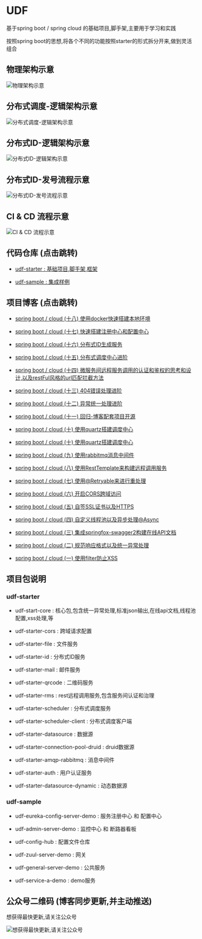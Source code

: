 # UDF

基于spring boot / spring cloud 的基础项目,脚手架,主要用于学习和实践

按照spring boot的思想,将各个不同的功能按照starter的形式拆分开来,做到灵活组合

## 物理架构示意

![物理架构示意](https://static.oschina.net/uploads/img/201708/25093208_nNaX.png "物理架构示意")

## 分布式调度-逻辑架构示意

![分布式调度-逻辑架构示意](https://static.oschina.net/uploads/img/201708/29201705_LnBY.png "分布式调度-逻辑架构示意")

## 分布式ID-逻辑架构示意

![分布式ID-逻辑架构示意](https://static.oschina.net/uploads/img/201709/09134644_PINI.png "分布式ID-逻辑架构示意")

## 分布式ID-发号流程示意

![分布式ID-发号流程示意](https://static.oschina.net/uploads/img/201709/09110610_Aum3.png "分布式ID-发号流程示意")

## CI & CD 流程示意

![CI & CD 流程示意](https://static.oschina.net/uploads/img/201708/25093522_sKFz.png "CI & CD 流程示意")

## 代码仓库 (点击跳转)

- [udf-starter : 基础项目,脚手架,框架](https://gitee.com/wangkang/udf)

- [udf-sample : 集成样例](https://gitee.com/wangkang/udf-sample)

## 项目博客 (点击跳转)

- [spring boot / cloud (十八) 使用docker快速搭建本地环境](https://my.oschina.net/wangkang80/blog/1543369)

- [spring boot / cloud (十七) 快速搭建注册中心和配置中心](https://my.oschina.net/wangkang80/blog/1539618)

- [spring boot / cloud (十六) 分布式ID生成服务 ](https://my.oschina.net/wangkang80/blog/1532272)

- [spring boot / cloud (十五) 分布式调度中心进阶](https://my.oschina.net/wangkang80/blog/1525908)

- [spring boot / cloud (十四) 微服务间远程服务调用的认证和鉴权的思考和设计,以及restFul风格的url匹配拦截方法](https://my.oschina.net/wangkang80/blog/1524746)

- [spring boot / cloud (十三) 404错误处理进阶](https://my.oschina.net/wangkang80/blog/1523308)

- [spring boot / cloud (十二) 异常统一处理进阶](https://my.oschina.net/wangkang80/blog/1519189)

- [spring boot / cloud (十一) 回归-博客配套项目开源](https://my.oschina.net/wangkang80/blog/1517938)

- [spring boot / cloud (十) 使用quartz搭建调度中心](https://my.oschina.net/wangkang80/blog/983208)

- [spring boot / cloud (十) 使用quartz搭建调度中心](https://my.oschina.net/wangkang80/blog/983208)

- [spring boot / cloud (九) 使用rabbitmq消息中间件](https://my.oschina.net/wangkang80/blog/955328)

- [spring boot / cloud (八) 使用RestTemplate来构建远程调用服务](https://my.oschina.net/wangkang80/blog/919955)

- [spring boot / cloud (七) 使用@Retryable来进行重处理](https://my.oschina.net/wangkang80/blog/912941)

- [spring boot / cloud (六) 开启CORS跨域访问](https://my.oschina.net/wangkang80/blog/912270)

- [spring boot / cloud (五) 自签SSL证书以及HTTPS](https://my.oschina.net/wangkang80/blog/911484)

- [spring boot / cloud (四) 自定义线程池以及异步处理@Async](https://my.oschina.net/wangkang80/blog/910041)

- [spring boot / cloud (三) 集成springfox-swagger2构建在线API文档](https://my.oschina.net/wangkang80/blog/909448)

- [spring boot / cloud (二) 规范响应格式以及统一异常处理](https://my.oschina.net/wangkang80/blog/908919)

- [spring boot / cloud (一) 使用filter防止XSS](https://my.oschina.net/wangkang80/blog/908070)

## 项目包说明

### udf-starter

- udf-start-core : 核心包,包含统一异常处理,标准json输出,在线api文档,线程池配置,xss处理,等

- udf-starter-cors : 跨域请求配置

- udf-starter-file : 文件服务

- udf-starter-id : 分布式ID服务

- udf-starter-mail : 邮件服务

- udf-starter-qrcode : 二维码服务

- udf-starter-rms : rest远程调用服务,包含服务间认证和治理

- udf-starter-scheduler : 分布式调度服务

- udf-starter-scheduler-client : 分布式调度客户端

- udf-starter-datasource : 数据源

- udf-starter-connection-pool-druid : druid数据源

- udf-starter-amqp-rabbitmq : 消息中间件

- udf-starter-auth : 用户认证服务

- udf-starter-datasource-dynamic : 动态数据源
        
### udf-sample

- udf-eureka-config-server-demo  : 服务注册中心 和 配置中心

- udf-admin-server-demo : 监控中心 和 断路器看板

- udf-config-hub : 配置文件仓库

- udf-zuul-server-demo : 网关

- udf-general-server-demo : 公共服务

- udf-service-a-demo : demo服务

## 公众号二维码 (博客同步更新,并主动推送)

想获得最快更新,请关注公众号

![想获得最快更新,请关注公众号](https://static.oschina.net/uploads/img/201705/24155414_Pukg.jpg "想获得最快更新,请关注公众号") 

